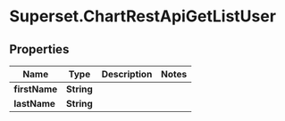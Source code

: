 # Superset.ChartRestApiGetListUser

## Properties
Name | Type | Description | Notes
------------ | ------------- | ------------- | -------------
**firstName** | **String** |  | 
**lastName** | **String** |  | 
